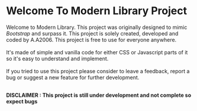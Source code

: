 # Welcome To Modern Library Project

Welcome to Modern Library. This project was originally designed to mimic *Bootstrap* and surpass it. This project is solely created, developed and coded by A.A2006. This project is free to use for everyone anywhere.<br /><br />
It's made of simple and vanilla code for either CSS or Javascript parts of it so it's easy to understand and implement.<br /><br />
If you tried to use this project please consider to leave a feedback, report a bug or suggest a new feature for further development.<br /><br />

**DISCLAIMER : This project is still under development and not complete so expect bugs**
